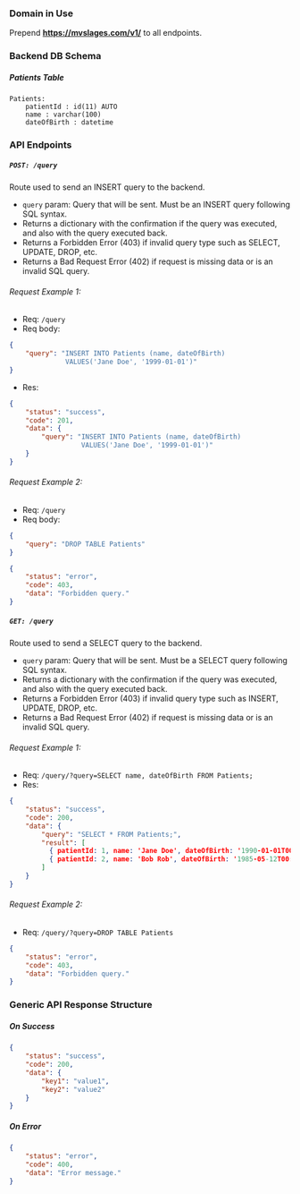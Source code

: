 ### Domain in Use
Prepend **https://mvslages.com/v1/** to all endpoints.

### Backend DB Schema
##### *Patients* Table
```
Patients:
    patientId : id(11) AUTO
    name : varchar(100)
    dateOfBirth : datetime
```

### API Endpoints
##### `POST: /query`
Route used to send an INSERT query to the backend.
- `query` param: Query that will be sent. Must be an INSERT query following SQL syntax.
- Returns a dictionary with the confirmation if the query was executed, and also with the query executed back.
- Returns a Forbidden Error (403) if invalid query type such as SELECT, UPDATE, DROP, etc.
- Returns a Bad Request Error (402) if request is missing data or is an invalid SQL query.
###### Request Example 1:
- Req: `/query`
- Req body:
```json
{
    "query": "INSERT INTO Patients (name, dateOfBirth)
              VALUES('Jane Doe', '1999-01-01')"
}
```
- Res:
```json
{
    "status": "success",
    "code": 201,
    "data": {
        "query": "INSERT INTO Patients (name, dateOfBirth)
                  VALUES('Jane Doe', '1999-01-01')"
    }
}
```
###### Request Example 2:
- Req: `/query`
- Req body:
```json
{
    "query": "DROP TABLE Patients"
}
```
```json
{
    "status": "error",
    "code": 403,
    "data": "Forbidden query."
}
```

##### `GET: /query`
Route used to send a SELECT query to the backend.
- `query` param: Query that will be sent. Must be a SELECT query following SQL syntax.
- Returns a dictionary with the confirmation if the query was executed, and also with the query executed back.
- Returns a Forbidden Error (403) if invalid query type such as INSERT, UPDATE, DROP, etc.
- Returns a Bad Request Error (402) if request is missing data or is an invalid SQL query.
###### Request Example 1:
- Req: `/query/?query=SELECT name, dateOfBirth FROM Patients;`
- Res:
```json
{
    "status": "success",
    "code": 200,
    "data": {
        "query": "SELECT * FROM Patients;",
        "result": [
          { patientId: 1, name: 'Jane Doe', dateOfBirth: '1990-01-01T00:00:00.000Z' },
          { patientId: 2, name: 'Bob Rob', dateOfBirth: '1985-05-12T00:00:00.000Z' }
        ]
    }
}
```
###### Request Example 2:
- Req: `/query/?query=DROP TABLE Patients`
```json
{
    "status": "error",
    "code": 403,
    "data": "Forbidden query."
}
```

### Generic API Response Structure
##### On Success
```json
{
    "status": "success",
    "code": 200,
    "data": {
        "key1": "value1",
        "key2": "value2"
    }
}
```
##### On Error
```json
{
    "status": "error",
    "code": 400,
    "data": "Error message."
}
```